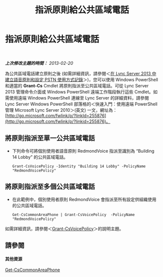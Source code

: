﻿---
title: 指派原則給公共區域電話
TOCTitle: 指派原則給公共區域電話
ms:assetid: f0554fd1-b237-49b3-9eb4-26f4b91f5604
ms:mtpsurl: https://technet.microsoft.com/zh-tw/library/JJ994082(v=OCS.15)
ms:contentKeyID: 52056257
ms.date: 08/24/2015
mtps_version: v=OCS.15
ms.translationtype: HT
---

# 指派原則給公共區域電話

 

_**上次修改主題的時間：** 2013-02-20_

為公共區域電話建立原則之後 (如需詳細資訊，請參閱＜[在 Lync Server 2013 中建立語音原則和設定 PSTN 使用方式記錄](lync-server-2013-create-a-voice-policy-and-configure-pstn-usage-records.md)＞)，您可以使用 Windows PowerShell 和適當的 **Grant-Cs** Cmdlet 將原則指派至公共區域電話。可從 Lync Server 2013 管理命令介面或 Windows PowerShell 遠端工作階段執行這些 Cmdlet。如需使用遠端 Windows PowerShell 連線至 Lync Server 的詳細資料，請參閱 Lync Server Windows PowerShell 部落格的＜快速入門：使用遠端 PowerShell 管理 Microsoft Lync Server 2010＞(英文) 一文，網址為：[http://go.microsoft.com/fwlink/p/?linkId=255876](http://go.microsoft.com/fwlink/p/?linkid=255876)。


## 將原則指派至單一公共區域電話

  - 下列命令可將個別使用者語音原則 RedmondVoice 指派至識別為 “Building 14 Lobby” 的公共區域電話。
    
        Grant-CsVoicePolicy -Identity "Building 14 Lobby" -PolicyName "RedmondVoicePolicy"

## 將原則指派至多個公共區域電話

  - 在此範例中，個別使用者原則 RedmondVoice 會指派至所有設定供組織使用的公共區域電話。
    
        Get-CsCommonAreaPhone | Grant-CsVoicePolicy  -PolicyName "RedmondVoicePolicy"

如需詳細資訊，請參閱＜[Grant-CsVoicePolicy](grant-csvoicepolicy.md)＞的說明主題。

## 請參閱

#### 其他資源

[Get-CsCommonAreaPhone](get-cscommonareaphone.md)

